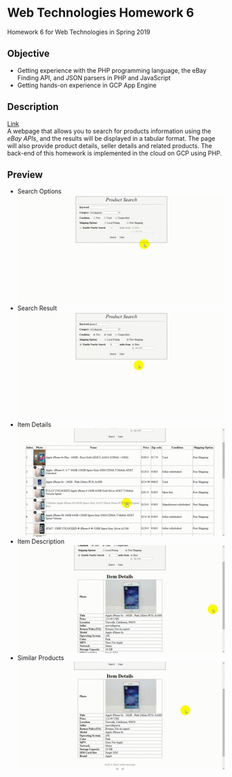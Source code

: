 # Web Technologies Homework 6
Homework 6 for Web Technologies in Spring 2019
## Objective
* Getting experience with the PHP programming language, the eBay Finding API, and JSON parsers in PHP and JavaScript
* Getting hands-on experience in GCP App Engine
## Description
[Link](http://homework6-233023.appspot.com/productSearch.php)  
A webpage that allows you to search for products information using the *eBay APIs*, and the results will be displayed in a tabular format. 
The page will also provide product details, seller details and related products. The back-end of this homework is implemented in the cloud on GCP using PHP. 
## Preview
* Search Options  
![Search Options](/pics/v61.gif)
* Search Result  
![Search Result](/pics/v62.gif)
* Item Details  
![Item Details](/pics/v63.gif)
* Item Description  
![Item Description](/pics/v64.gif)
* Similar Products  
![Similar Products](/pics/v65.gif)
